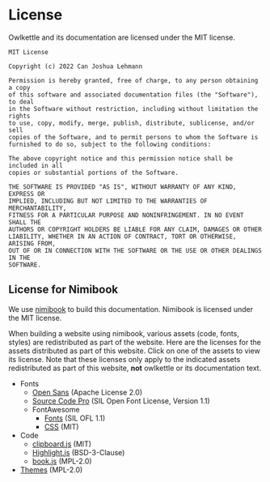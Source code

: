 # License

Owlkettle and its documentation are licensed under the MIT license.

```plain
MIT License

Copyright (c) 2022 Can Joshua Lehmann

Permission is hereby granted, free of charge, to any person obtaining a copy
of this software and associated documentation files (the "Software"), to deal
in the Software without restriction, including without limitation the rights
to use, copy, modify, merge, publish, distribute, sublicense, and/or sell
copies of the Software, and to permit persons to whom the Software is
furnished to do so, subject to the following conditions:

The above copyright notice and this permission notice shall be included in all
copies or substantial portions of the Software.

THE SOFTWARE IS PROVIDED "AS IS", WITHOUT WARRANTY OF ANY KIND, EXPRESS OR
IMPLIED, INCLUDING BUT NOT LIMITED TO THE WARRANTIES OF MERCHANTABILITY,
FITNESS FOR A PARTICULAR PURPOSE AND NONINFRINGEMENT. IN NO EVENT SHALL THE
AUTHORS OR COPYRIGHT HOLDERS BE LIABLE FOR ANY CLAIM, DAMAGES OR OTHER
LIABILITY, WHETHER IN AN ACTION OF CONTRACT, TORT OR OTHERWISE, ARISING FROM,
OUT OF OR IN CONNECTION WITH THE SOFTWARE OR THE USE OR OTHER DEALINGS IN THE
SOFTWARE.
```

## License for Nimibook

We use [nimibook](https://github.com/pietroppeter/nimibook) to build this documentation.
Nimibook is licensed under the MIT license.

When building a website using nimibook, various assets (code, fonts, styles) are redistributed as part of the website.
Here are the licenses for the assets distributed as part of this website.
Click on one of the assets to view its license.
Note that these licenses only apply to the indicated assets redistributed as part of this website, **not** owlkettle or its documentation text.

- Fonts
  - [Open Sans](../../assets/fonts/OPEN-SANS-LICENSE.txt) (Apache License 2.0)
  - [Source Code Pro](../../assets/fonts/SOURCE-CODE-PRO-LICENSE.txt) (SIL Open Font License, Version 1.1)
  - FontAwesome
    - [Fonts](http://scripts.sil.org/OFL) (SIL OFL 1.1)
    - [CSS](http://opensource.org/licenses/mit-license.html) (MIT)
- Code
  - [clipboard.js](https://github.com/zenorocha/clipboard.js/blob/master/LICENSE) (MIT)
  - [Highlight.js](https://github.com/highlightjs/highlight.js/blob/main/LICENSE) (BSD-3-Clause)
  - [book.js](https://github.com/rust-lang/mdBook/blob/master/LICENSE) (MPL-2.0)
- [Themes](https://github.com/rust-lang/mdBook/blob/master/LICENSE) (MPL-2.0)